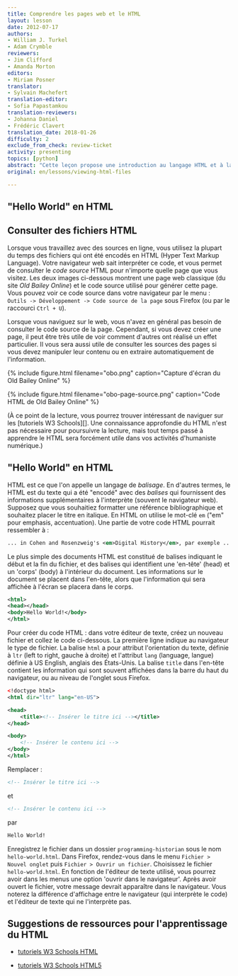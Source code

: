 ```yaml
---
title: Comprendre les pages web et le HTML
layout: lesson
date: 2012-07-17
authors:
- William J. Turkel
- Adam Crymble
reviewers:
- Jim Clifford
- Amanda Morton
editors:
- Miriam Posner
translator:
- Sylvain Machefert
translation-editor:
- Sofia Papastamkou
translation-reviewers:
- Johanna Daniel
- Frédéric Clavert
translation_date: 2018-01-26
difficulty: 2
exclude_from_check: review-ticket
activity: presenting
topics: [python]
abstract: "Cette leçon propose une introduction au langage HTML et à la structuration des pages web."
original: en/lessons/viewing-html-files

---
```


"Hello World" en HTML
---------------------

## Consulter des fichiers HTML

Lorsque vous travaillez avec des sources en ligne, vous utilisez
la plupart du temps des fichiers qui ont été encodés en HTML (Hyper Text Markup
Language). Votre navigateur web sait interpréter ce code, et vous permet
de consulter le *code source* HTML pour n'importe quelle page que vous visitez.
Les deux images ci-dessous montrent une page web classique (du site *Old Bailey Online*)
et le code source utilisé pour générer cette page. Vous pouvez voir ce code source
dans votre navigateur par le menu : `Outils -> Développement -> Code source de la page`
sous Firefox (ou par le raccourci `Ctrl + U`).

Lorsque vous naviguez sur le web, vous n'avez en général pas besoin de consulter
le code source de la page. Cependant, si vous devez créer une page, il peut être
très utile de voir comment d'autres ont réalisé un effet particulier. Il vous sera
aussi utile de consulter les sources des pages si vous devez manipuler leur contenu
ou en extraire automatiquement de l'information.

{% include figure.html filename="obo.png" caption="Capture d'écran du Old Bailey Online" %}

{% include figure.html filename="obo-page-source.png" caption="Code HTML de Old Bailey Online" %}

(À ce point de la lecture, vous pourrez trouver intéressant de naviguer sur les
[tutoriels W3 Schools][]. Une connaissance approfondie du HTML n'est pas nécessaire
pour poursuivre la lecture, mais tout temps passé à apprendre le HTML sera forcément
utile dans vos activités d'humaniste numérique.)

## "Hello World" en HTML

HTML est ce que l'on appelle un langage de *balisage*. En d'autres termes,
le HTML est du texte qui a été "encodé" avec des *balises* qui fournissent
des informations supplémentaires à l'interprète (souvent le navigateur web).
Supposez que vous souhaitiez formatter une référence bibliographique et
souhaitez placer le titre en italique. En HTML on utilise le mot-clé `em`
("em" pour emphasis, accentuation). Une partie de votre code HTML pourrait
ressembler à :
``` xml
... in Cohen and Rosenzweig's <em>Digital History</em>, par exemple ...
```

Le plus simple des documents HTML est constitué de balises indiquant le début
et la fin du fichier, et des balises qui identifient une 'en-tête' (head) et un 'corps' (body)
à l'intérieur du document. Les informations sur le document se placent dans l'en-tête,
alors que l'information qui sera affichée à l'écran se placera dans le corps.

``` xml
<html>
<head></head>
<body>Hello World!</body>
</html>
```

Pour créer du code HTML : dans votre éditeur de texte, créez un nouveau fichier et collez
le code ci-dessous. La première ligne indique au navigateur le type de fichier.
La balise `html` a pour attribut l'orientation du texte, définie à `ltr` (left to right,
gauche à droite) et l'attribut `lang` (language, langue) définie à US English, anglais des États-Unis.
La balise `title` dans l'en-tête contient les information qui sont souvent
affichées dans la barre du haut du navigateur, ou au niveau de l'onglet
sous Firefox.

``` xml
<!doctype html>
<html dir="ltr" lang="en-US">

<head>
    <title><!-- Insérer le titre ici --></title>
</head>

<body>
    <!-- Insérer le contenu ici -->
</body>
</html>
```

Remplacer :

``` xml
<!-- Insérer le titre ici -->
```

et

``` xml
<!-- Insérer le contenu ici -->
```

par

``` xml
Hello World!
```

Enregistrez le fichier dans un dossier `programming-historian` sous le nom
`hello-world.html`. Dans Firefox, rendez-vous dans le menu
`Fichier > Nouvel onglet` puis `Fichier > Ouvrir un fichier`. Choisissez
le fichier `hello-world.html`. En fonction de l'éditeur de texte utilisé,
vous pourrez avoir dans les menus une option 'ouvrir dans le navigateur'.
Après avoir ouvert le fichier, votre message devrait apparaître dans le navigateur.
Vous noterez la différence d'affichage entre le navigateur (qui interprète le code)
et l'éditeur de texte qui ne l'interprète pas.

## Suggestions de ressources pour l'apprentissage du HTML

- [tutoriels W3 Schools HTML][]
- [tutoriels W3 Schools HTML5][]

  [tutoriels W3 Schools HTML]: http://www.w3schools.com/html/default.asp
  [tutoriels W3 Schools HTML5]: http://www.w3schools.com/html/html5_intro.asp
